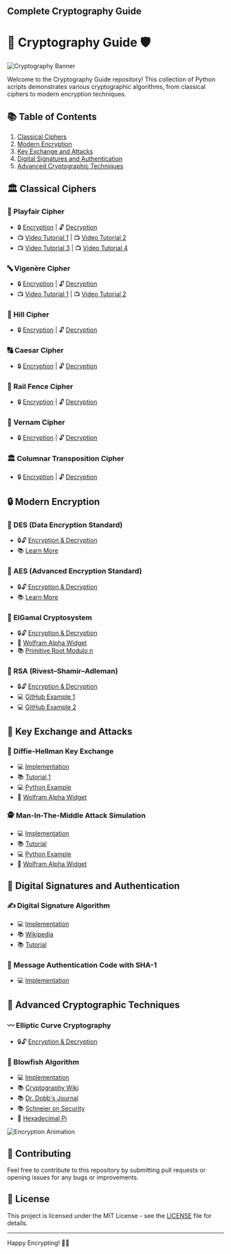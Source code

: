 ## Complete Cryptography Guide
# 🔐 Cryptography Guide 🛡️

![Cryptography Banner](https://example.com/cryptography_banner.gif)

Welcome to the Cryptography Guide repository! This collection of Python scripts demonstrates various cryptographic algorithms, from classical ciphers to modern encryption techniques.

## 📚 Table of Contents

1. [Classical Ciphers](#classical-ciphers)
2. [Modern Encryption](#modern-encryption)
3. [Key Exchange and Attacks](#key-exchange-and-attacks)
4. [Digital Signatures and Authentication](#digital-signatures-and-authentication)
5. [Advanced Cryptographic Techniques](#advanced-cryptographic-techniques)

## 🏛️ Classical Ciphers

### 🔡 Playfair Cipher
- 🔒 [Encryption](playfair_encryption.py) | 🔓 [Decryption](playfair_decryption.py)
- 📺 [Video Tutorial 1](https://www.youtube.com/watch?v=U_J2xnhblPg) | 📺 [Video Tutorial 2](https://www.youtube.com/watch?v=O8MxWNfrzho&t=4s)
- 📺 [Video Tutorial 3](https://www.youtube.com/watch?v=66K1tplwYqg&t=5s) | 📺 [Video Tutorial 4](https://www.youtube.com/watch?v=2PUInSjhxNs)

### 🔤 Vigenère Cipher
- 🔒 [Encryption](vigenere_encryption.py) | 🔓 [Decryption](vigenere_decryption.py)
- 📺 [Video Tutorial 1](https://www.youtube.com/watch?v=FAbkLSktxWQ) | 📺 [Video Tutorial 2](https://www.youtube.com/watch?v=zLbZM_MA3qE&t=575s)

### 🔢 Hill Cipher
- 🔒 [Encryption](hill_encryption.py) | 🔓 [Decryption](hill_decryption.py)

### 🔠 Caesar Cipher
- 🔒 [Encryption](caesar_encryption.py) | 🔓 [Decryption](caesar_decryption.py)

### 🚂 Rail Fence Cipher
- 🔒 [Encryption](railfence_encryption.py) | 🔓 [Decryption](railfence_decryption.py)

### 📜 Vernam Cipher
- 🔒 [Encryption](vernam_encryption.py) | 🔓 [Decryption](vernam_decryption.py)

### 🏛️ Columnar Transposition Cipher
- 🔒 [Encryption](columnar_transposition_encryption.py) | 🔓 [Decryption](columnar_transposition_decryption.py)

## 🔒 Modern Encryption

### 🔐 DES (Data Encryption Standard)
- 🔒🔓 [Encryption & Decryption](des_encry_decry.py)
- 📚 [Learn More](https://www.geeksforgeeks.org/data-encryption-standard-des-set-1)

### 🔏 AES (Advanced Encryption Standard)
- 🔒🔓 [Encryption & Decryption](aes_encry_decry.py)
- 📚 [Learn More](https://medium.com/quick-code/aes-implementation-in-python-a82f582f51c2)

### 🧮 ElGamal Cryptosystem
- 🔒🔓 [Encryption & Decryption](elGamel_encry_decry.py)
- 🧮 [Wolfram Alpha Widget](https://www.wolframalpha.com/widgets/view.jsp?id=ef51422db7db201ebc03c8800f41ba99)
- 📚 [Primitive Root Modulo n](https://en.wikipedia.org/wiki/Primitive_root_modulo_n)

### 🔑 RSA (Rivest–Shamir–Adleman)
- 🔒🔓 [Encryption & Decryption](rsa_encry_decry.py)
- 💻 [GitHub Example 1](https://github.com/agottiparthy1/rsa/blob/master/rsa_python)
- 💻 [GitHub Example 2](https://github.com/faisalkhan91/RSA-Algorithm/blob/master/RSA.py)

## 🔑 Key Exchange and Attacks

### 🤝 Diffie-Hellman Key Exchange
- 💻 [Implementation](diff_hellmen_key_exchange.py)
- 📚 [Tutorial 1](https://sublimerobots.com/2015/01/simple-diffie-hellman-example-python/)
- 💻 [Python Example](https://trinket.io/python/d574095364)
- 🧮 [Wolfram Alpha Widget](https://www.wolframalpha.com/widgets/view.jsp?id=ef51422db7db201ebc03c8800f41ba99)

### 🕵️ Man-In-The-Middle Attack Simulation
- 💻 [Implementation](man_in_the_middle.py)
- 📚 [Tutorial](https://sublimerobots.com/2015/01/simple-diffie-hellman-example-python/)
- 💻 [Python Example](https://trinket.io/python/d574095364)
- 🧮 [Wolfram Alpha Widget](https://www.wolframalpha.com/widgets/view.jsp?id=ef51422db7db201ebc03c8800f41ba99)

## 📝 Digital Signatures and Authentication

### ✍️ Digital Signature Algorithm
- 💻 [Implementation](digital_signature.py)
- 📚 [Wikipedia](https://en.wikipedia.org/wiki/Digital_Signature_Algorithm)
- 📚 [Tutorial](https://www.includehelp.com/cryptography/digital-signature-algorithm-dsa.aspx)

### 🔏 Message Authentication Code with SHA-1
- 💻 [Implementation](hmac_with_sha1.py)

## 🚀 Advanced Cryptographic Techniques

### 〰️ Elliptic Curve Cryptography
- 🔒🔓 [Encryption & Decryption](elliptic_curve_encry_decry.py)

### 🐡 Blowfish Algorithm
- 💻 [Implementation](blowfish_encry_decry.py)
- 📚 [Cryptography Wiki](https://cryptography.fandom.com/wiki/Blowfish)
- 📚 [Dr. Dobb's Journal](https://www.drdobbs.com/security/the-blowfish-encryption-algorithm/184409216)
- 📚 [Schneier on Security](https://www.schneier.com/academic/archives/1995/09/the_blowfish_encrypt.html)
- 🧮 [Hexadecimal Pi](https://giordano.github.io/blog/2017-11-21-hexadecimal-pi/)

![Encryption Animation](https://example.com/encryption_animation.gif)

## 🌟 Contributing

Feel free to contribute to this repository by submitting pull requests or opening issues for any bugs or improvements.

## 📜 License

This project is licensed under the MIT License - see the [LICENSE](LICENSE) file for details.

---

Happy Encrypting! 🔐🚀
